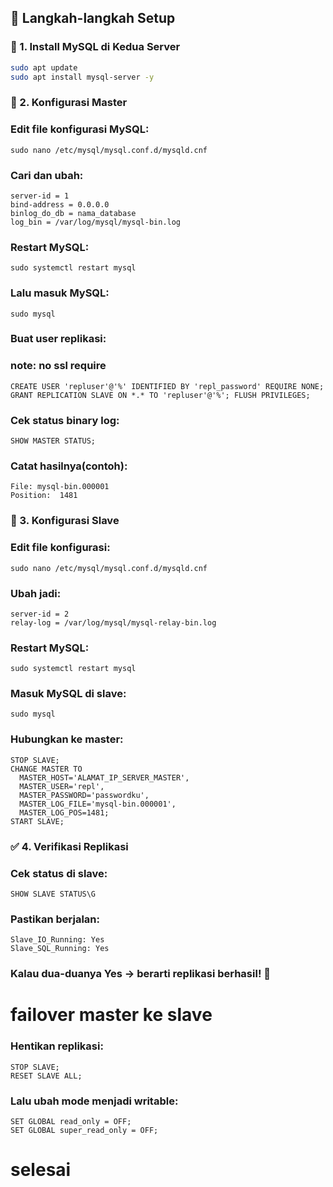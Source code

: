 ## 🚀 Langkah-langkah Setup

### 🧱 1. Install MySQL di Kedua Server

```bash
sudo apt update
sudo apt install mysql-server -y
```

### 🧭 2. Konfigurasi Master

### Edit file konfigurasi MySQL:

```
sudo nano /etc/mysql/mysql.conf.d/mysqld.cnf
```
### Cari dan ubah:

```
server-id = 1
bind-address = 0.0.0.0
binlog_do_db = nama_database
log_bin = /var/log/mysql/mysql-bin.log
```

### Restart MySQL:

```
sudo systemctl restart mysql
```
### Lalu masuk MySQL:

```
sudo mysql
```

### Buat user replikasi:
### note: no ssl require

```
CREATE USER 'repluser'@'%' IDENTIFIED BY 'repl_password' REQUIRE NONE; GRANT REPLICATION SLAVE ON *.* TO 'repluser'@'%'; FLUSH PRIVILEGES;
```

### Cek status binary log:

```
SHOW MASTER STATUS;
```

### Catat hasilnya(contoh):

```
File: mysql-bin.000001
Position:  1481
```

### 🧭 3. Konfigurasi Slave

### Edit file konfigurasi:

```
sudo nano /etc/mysql/mysql.conf.d/mysqld.cnf
```

### Ubah jadi:

```
server-id = 2
relay-log = /var/log/mysql/mysql-relay-bin.log
```

### Restart MySQL:

```
sudo systemctl restart mysql
```

### Masuk MySQL di slave:

```
sudo mysql
```

### Hubungkan ke master:

```
STOP SLAVE;
CHANGE MASTER TO
  MASTER_HOST='ALAMAT_IP_SERVER_MASTER',
  MASTER_USER='repl',
  MASTER_PASSWORD='passwordku',
  MASTER_LOG_FILE='mysql-bin.000001',
  MASTER_LOG_POS=1481;
START SLAVE;
```

### ✅ 4. Verifikasi Replikasi

### Cek status di slave:

```
SHOW SLAVE STATUS\G
```

### Pastikan berjalan:

```
Slave_IO_Running: Yes
Slave_SQL_Running: Yes
```

### Kalau dua-duanya Yes → berarti replikasi berhasil! 🎉


# failover master ke slave

### Hentikan replikasi:

```
STOP SLAVE;
RESET SLAVE ALL;
```

### Lalu ubah mode menjadi writable:

```
SET GLOBAL read_only = OFF;
SET GLOBAL super_read_only = OFF;
```
# selesai
